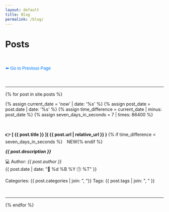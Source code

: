 ```yaml
---
layout: default
title: Blog
permalink: /blog/
---
```


<h1>Posts</h1>

<br>

<p><a href="javascript:void(0);" onclick="history.back();" style="text-decoration: none; color: #007BFF; font-family: Arial, sans-serif;">
    ⬅️ Go to Previous Page
</a></p>

<br>

<hr>

{% for post in site.posts %}

  {% assign current_date = 'now' | date: '%s' %}
  {% assign post_date = post.date | date: '%s' %}
  {% assign time_difference = current_date | minus: post_date %}
  {% assign seven_days_in_seconds = 7 | times: 86400 %}
  
  <br>

   **👉 [ {{ post.title }} ]( {{ post.url | relative_url }} )** {% if time_difference < seven_days_in_seconds %}&emsp;<a class="ui black tag label">NEW</a>{% endif %} 
  
  
  ***{{ post.description }}***
  
  
  💻 Author: *{{ post.author }}*
  <br>
  {{ post.date | date: "📅 %d %B %Y 🕒 %T" }}
  
  Categories: {{ post.categories | join: ", "}}
  Tags: {{ post.tags | join: ", " }}
  
  <br>
  <hr>

{% endfor %}

